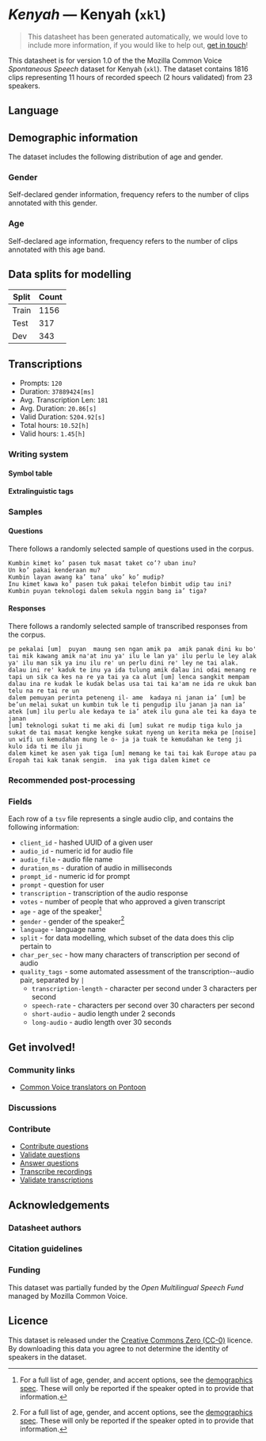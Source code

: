 # *Kenyah* &mdash; Kenyah (`xkl`)
> This datasheet has been generated automatically, we would love to include more information, if you would like to help out, [get in touch](https://github.com/common-voice/common-voice/blob/main/docs/COMMUNITIES.md)!

This datasheet is for version 1.0 of the the Mozilla Common Voice *Spontaneous Speech* dataset 
for Kenyah (`xkl`). The dataset contains 1816 clips representing 11 hours of recorded
speech (2 hours validated) from 23 speakers.

## Language
<!-- {{LANGUAGE_DESCRIPTION}} -->
<!-- Provide a brief (1-2 paragraph) description of your language -->

## Demographic information
The dataset includes the following distribution of age and gender.
<!-- You can get a lot of the information in this section from https://analyzer.cv-toolbox.web.tr/browse -->

### Gender
Self-declared gender information, frequency refers to the number of clips annotated with this gender.
<!-- {{GENDER_TABLE}} -->
<!-- @ AUTOMATICALLY GENERATED @ -->
<!-- | Gender | Frequency |
|--------|-----------|
| male, masculine | ? |
| undeclared | ? |
| female, feminine | ? | -->

### Age
Self-declared age information, frequency refers to the number of clips annotated with this age band.
<!-- {{AGE_TABLE}} -->
<!-- @ AUTOMATICALLY GENERATED @ -->
<!-- | Age band | Frequency |
|----------|-----------|
| teens | ? |
| twenties | ? |
| thirties | ? |
| fourties | ? |
| fifties | ? |
   ...if other age ranges are present in your data, add rows... -->

## Data splits for modelling
| Split | Count |
|-|-|
| Train | 1156 |
| Test | 317 |
| Dev | 343 |

## Transcriptions
* Prompts: `120`
* Duration: `37889424[ms]`
* Avg. Transcription Len: `181`
* Avg. Duration: `20.86[s]`
* Valid Duration: `5204.92[s]`
* Total hours: `10.52[h]`
* Valid hours: `1.45[h]`
<!-- {{TRANSCRIPTIONS_DESCRIPTION}} -->
<!-- A description of the transcription system used -->

### Writing system
<!-- {{WRITING_SYSTEM_DESCRIPTION}} -->
<!-- @ OPTIONAL @ -->
<!-- A description of the writing system (or writing systems) used in the text corpus -->

#### Symbol table
<!-- {{ALPHABET_TABLE}} -->
<!-- @ OPTIONAL @ -->
<!-- If the writing system is alphabetic, you can include the valid alphabet here -->

#### Extralinguistic tags

### Samples

#### Questions
There follows a randomly selected sample of questions used in the corpus.

```
Kumbin kimet ko’ pasen tuk masat taket co’? uban inu?
Un ko’ pakai kenderaan mu?
Kumbin layan awang ka’ tana’ uko’ ko’ mudip?
Inu kimet kawa ko’ pasen tuk pakai telefon bimbit udip tau ini?
Kumbin puyan teknologi dalem sekula nggin bang ia’ tiga?
```
<!-- {{QUESTIONS_SAMPLE}} -->

#### Responses
There follows a randomly selected sample of transcribed responses from the corpus.

```
pe pekalai [um]  puyan  maung sen ngan amik pa  amik panak dini ku bo' tai mik kawang amik na'at inu ya' ilu le lan ya' ilu perlu le ley alak ya' ilu man sik ya inu ilu re' un perlu dini re' ley ne tai alak.
dalau ini re' kaduk te inu ya ida tulung amik dalau ini odai menang re tapi un sik ca kes na re ya tai ya ca alut [um] lenca sangkit mempam dalau ina re kudak le kudak belas usa tai tai ka'am ne ida re ukuk ban telu na re tai re un 
dalem pemuyan perinta peteneng il- ame  kadaya ni janan ia’ [um] be be’un melai sukat un kumbin tuk le ti pengudip ilu janan ja nan ia’ atek [um] ilu perlu ale kedaya te ia’ atek ilu guna ale tei ka daya te janan
[um] teknologi sukat ti me aki di [um] sukat re mudip tiga kulo ja sukat de tai masat kengke kengke sukat nyeng un kerita meka pe [noise] un wifi un kemudahan mung le o- ja ja tuak te kemudahan ke teng ji kulo ida ti me ilu ji 
dalem kimet ke asen yak tiga [um] memang ke tai tai kak Europe atau pa Eropah tai kak tanak sengim.  ina yak tiga dalem kimet ce 
```
<!-- {{TRANSCRIPTIONS_SAMPLE}} -->

### Recommended post-processing
<!-- {{RECOMMENDED_POSTPROCESSING_DESCRIPTION}} -->
<!-- @ OPTIONAL @ -->
<!-- What should people do before they use the data, for example Unicode normalisation or normalisation of extralinguistic tags -->

### Fields
Each row of a `tsv` file represents a single audio clip, and contains the following information:

* `client_id` - hashed UUID of a given user
* `audio_id` - numeric id for audio file
* `audio_file` - audio file name
* `duration_ms` - duration of audio in milliseconds
* `prompt_id` - numeric id for prompt
* `prompt` - question for user
* `transcription` - transcription of the audio response
* `votes` - number of people that who approved a given transcript
* `age` - age of the speaker[^1]
* `gender` - gender of the speaker[^1]
* `language` - language name
* `split` - for data modelling, which subset of the data does this clip pertain to
* `char_per_sec` - how many characters of transcription per second of audio
* `quality_tags` - some automated assessment of the transcription--audio pair, separated by `|`
   *  `transcription-length` - character per second under 3 characters per second
   * `speech-rate` - characters per second over 30 characters per second
   * `short-audio` - audio length under 2 seconds
   * `long-audio` - audio length over 30 seconds

#### 
[^1]: For a full list of age, gender, and accent options, see the
[demographics
spec](https://github.com/common-voice/common-voice/blob/main/web/src/stores/demographics.ts). These
will only be reported if the speaker opted in to provide that
information.

## Get involved!

### Community links
* [Common Voice translators on Pontoon](https://pontoon.mozilla.org/xkl/common-voice/contributors/)
<!-- {{COMMUNITY_LINKS_LIST}} -->
<!-- @ OPTIONAL @ -->
<!-- Links to community chats / fora -->

### Discussions
<!-- {{DISCUSSION_LINKS_LIST}} -->
<!-- @ OPTIONAL @ -->
<!-- Any links to discussions, for example on Discourse or other fora or blogs can be included here -->

### Contribute
* [Contribute questions](https://commonvoice.mozilla.org/spontaneous-speech/beta/question)
* [Validate questions](https://commonvoice.mozilla.org/spontaneous-speech/beta/validate)
* [Answer questions](https://commonvoice.mozilla.org/spontaneous-speech/beta/prompts)
* [Transcribe recordings](https://commonvoice.mozilla.org/spontaneous-speech/beta/transcribe)
* [Validate transcriptions](https://commonvoice.mozilla.org/spontaneous-speech/beta/check-transcript)
<!-- {{CONTRIBUTE_LINKS_LIST}} -->
<!-- Here you can include links for how to contribute to the dataset -->

## Acknowledgements

### Datasheet authors
<!-- {{DATASHEET_AUTHORS_LIST}} -->
<!-- A list in the format of: Your Name <email@email.com> -->

### Citation guidelines
<!-- {{CITATION_DESCRIPTION}} -->
<!-- @ OPTIONAL @ -->
<!-- If you published a paper and would like people to cite it, you can include the BiBTeX here -->

### Funding
This dataset was partially funded by the *Open Multilingual Speech Fund* managed by Mozilla Common Voice.
<!-- {{FUNDING_DESCRIPTION}} -->
<!-- @ OPTIONAL @ -->
<!-- If you received any funding, you can include the acknowledgement here -->

## Licence
This dataset is released under the [Creative Commons Zero (CC-0)](https://creativecommons.org/public-domain/cc0/) licence. By downloading this data
you agree to not determine the identity of speakers in the dataset.